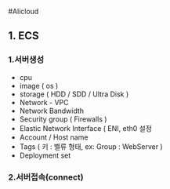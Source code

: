 #Alicloud

## 1. ECS
### 1.서버생성
  - cpu
  - image ( os )
  - storage ( HDD / SDD / Ultra Disk )
  - Network - VPC
  - Network Bandwidth
  - Security group ( Firewalls )
  - Elastic Network Interface ( ENI, eth0 설정
  - Account / Host name
  - Tags ( 키 : 벨류 형태, ex: Group : WebServer )
  - Deployment set
### 2.서버접속(connect)
